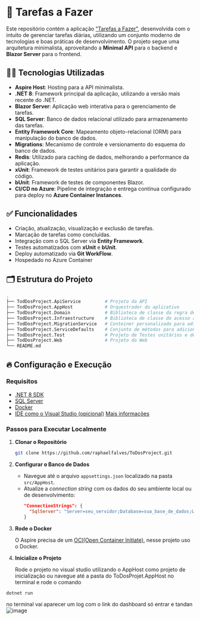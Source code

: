 # 🔄️ Tarefas a Fazer

Este repositório contém a aplicação ["Tarefas a Fazer"](https://webfrontend.politesky-105466da.brazilsouth.azurecontainerapps.io), desenvolvida com o intuito de gerenciar tarefas diárias, utilizando um conjunto moderno de tecnologias e boas práticas de desenvolvimento. O projeto segue uma arquitetura minimalista, aproveitando a **Minimal API** para o backend e **Blazor Server** para o frontend.

## 👨‍💻 Tecnologias Utilizadas

- **Aspire Host**: Hosting para a API minimalista.
- **.NET 8**: Framework principal da aplicação, utilizando a versão mais recente do .NET.
- **Blazor Server**: Aplicação web interativa para o gerenciamento de tarefas.
- **SQL Server**: Banco de dados relacional utilizado para armazenamento das tarefas.
- **Entity Framework Core**: Mapeamento objeto-relacional (ORM) para manipulação do banco de dados.
- **Migrations**: Mecanismo de controle e versionamento do esquema do banco de dados.
- **Redis**: Utilizado para caching de dados, melhorando a performance da aplicação.
- **xUnit**: Framework de testes unitários para garantir a qualidade do código.
- **bUnit**: Framework de testes de componentes Blazor.
- **CI/CD no Azure**: Pipeline de integração e entrega contínua configurado para deploy no **Azure Container Instances**.

## ✅ Funcionalidades

- Criação, atualização, visualização e exclusão de tarefas.
- Marcação de tarefas como concluídas.
- Integração com o SQL Server via **Entity Framework**.
- Testes automatizados com **xUnit** e **bUnit**.
- Deploy automatizado via **Git WorkFlow**.
- Hospedado no Azure Container

## 🗂️ Estrutura do Projeto

```bash
.
├── TodDosProject.ApiService         # Projeto da API
├── TodDosProject.AppHost            # Orquestrador do aplicativo
├── TodDosProject.Domain             # Biblioteca de classe da regra de negócio
├── TodDosProject.Infraestructure    # Biblioteca de classe do acesso a dados
├── TodDosProject.MigrationService   # Conteiner personalizado para adicionar as migrations ao banco
├── TodDosProject.ServiceDefaults    # Conjunto de métodos para adicionar as funcionalidades do Aspire
├── TodDosProject.Test               # Projeto de Testes unitários e de integração e funcionalidade
├── TodDosProject.Web                # Projeto do Web
└── README.md
```
## 🔥 Configuração e Execução

### Requisitos

- [.NET 8 SDK](https://dotnet.microsoft.com/download/dotnet/8.0)
- [SQL Server](https://www.microsoft.com/pt-br/sql-server/sql-server-downloads)
- [Docker](https://www.docker.com/)
- [IDE como o Visual Studio (opicional)](https://visualstudio.microsoft.com/vs/)
  [Mais informações](https://learn.microsoft.com/pt-br/dotnet/aspire/fundamentals/setup-tooling?tabs=windows&pivots=visual-studio)
  
### Passos para Executar Localmente

1. **Clonar o Repositório**

   ```bash
   git clone https://github.com/raphaelfalves/ToDosProject.git
   ```

2. **Configurar o Banco de Dados**

   - Navegue até o arquivo `appsettings.json` localizado na pasta `src/AppHost`.
   - Atualize a _connection string_ com os dados do seu ambiente local ou de desenvolvimento:
     ```json
     "ConnectionStrings": {
       "SqlServer": "Server=seu_servidor;Database=sua_base_de_dados;User Id=seu_usuario;Password=sua_senha;"
     }
     ```
3. **Rode o Docker**

   O Aspire precisa de um [OCI(Open Container Initiate)](https://opencontainers.org/), nesse projeto uso o Docker.

4. **Inicialize o Projeto**

   Rode o projeto no visual studio utilizando o AppHost como projeto de inicialização ou navegue até a pasta do ToDosProjet.AppHost no terminal e rode o comando 

```bash
dotnet run
```

no terminal vai aparecer um log com o link do dashboard só entrar e tandan 
![image](https://github.com/user-attachments/assets/44ed150c-7058-4354-98d0-c8223e738f9e)

